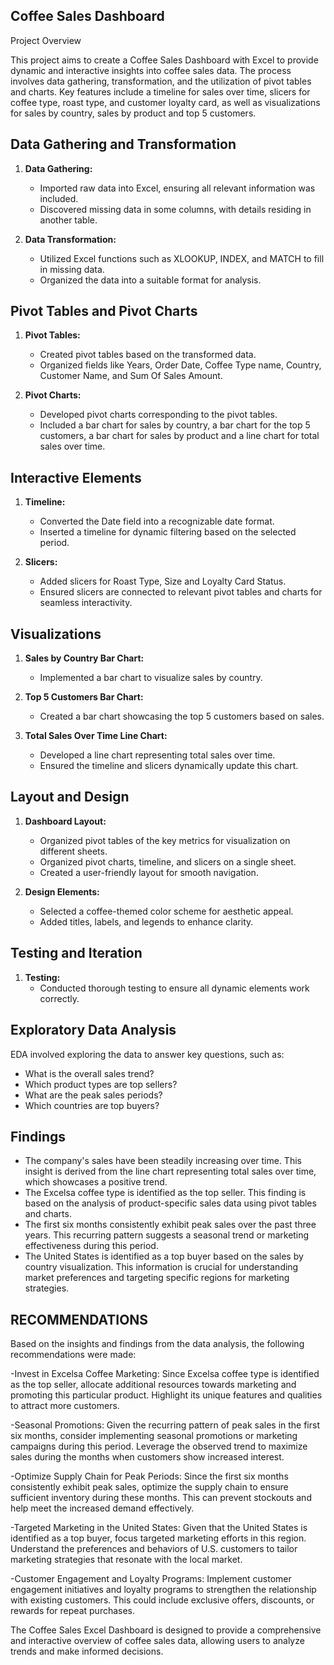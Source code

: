 ## Coffee Sales Dashboard

Project Overview

This project aims to create a Coffee Sales Dashboard with Excel to provide dynamic and interactive insights into coffee sales data. The process involves data gathering, transformation, and the utilization of pivot tables and charts. Key features include a timeline for sales over time, slicers for coffee type, roast type, and customer loyalty card, as well as visualizations for sales by country, sales by product and top 5 customers.

## Data Gathering and Transformation

1. **Data Gathering:**
   - Imported raw data into Excel, ensuring all relevant information was included.
   - Discovered missing data in some columns, with details residing in another table.

2. **Data Transformation:**
   - Utilized Excel functions such as XLOOKUP, INDEX, and MATCH to fill in missing data.
   - Organized the data into a suitable format for analysis.


## Pivot Tables and Pivot Charts

1. **Pivot Tables:**
   - Created pivot tables based on the transformed data.
   - Organized fields like Years, Order Date, Coffee Type name, Country, Customer Name, and Sum Of Sales Amount.

2. **Pivot Charts:**
   - Developed pivot charts corresponding to the pivot tables.
   - Included a bar chart for sales by country, a bar chart for the top 5 customers, a bar chart for sales by product and a line chart for total sales over time.

## Interactive Elements

1. **Timeline:**
   - Converted the Date field into a recognizable date format.
   - Inserted a timeline for dynamic filtering based on the selected period.

2. **Slicers:**
   - Added slicers for Roast Type, Size and Loyalty Card Status.
   - Ensured slicers are connected to relevant pivot tables and charts for seamless interactivity.

## Visualizations

1. **Sales by Country Bar Chart:**
   - Implemented a bar chart to visualize sales by country.

2. **Top 5 Customers Bar Chart:**
   - Created a bar chart showcasing the top 5 customers based on sales.

3. **Total Sales Over Time Line Chart:**
   - Developed a line chart representing total sales over time.
   - Ensured the timeline and slicers dynamically update this chart.

## Layout and Design

1. **Dashboard Layout:**
   - Organized pivot tables of the key metrics for visualization on different sheets.
   - Organized pivot charts, timeline, and slicers on a single sheet.
   - Created a user-friendly layout for smooth navigation.

3. **Design Elements:**
   - Selected a coffee-themed color scheme for aesthetic appeal.
   - Added titles, labels, and legends to enhance clarity.

## Testing and Iteration

1. **Testing:**
   - Conducted thorough testing to ensure all dynamic elements work correctly.


## Exploratory Data Analysis
EDA involved exploring the data to answer key questions, such as:
- What is the overall sales trend?
- Which product types are top sellers?
- What are the peak sales periods?
- Which countries are top buyers?

## Findings
- The company's sales have been steadily increasing over time. This insight is derived from the line chart representing total sales over time, which showcases a positive trend.
- The Excelsa coffee type is identified as the top seller. This finding is based on the analysis of product-specific sales data using pivot tables and charts.
- The first six months consistently exhibit peak sales over the past three years. This recurring pattern suggests a seasonal trend or marketing effectiveness during this period.
- The United States is identified as a top buyer based on the sales by country visualization. This information is crucial for understanding market preferences and targeting specific regions for marketing strategies.

## RECOMMENDATIONS
Based on the insights and findings from the data analysis, the following recommendations were made:

-Invest in Excelsa Coffee Marketing:
Since Excelsa coffee type is identified as the top seller, allocate additional resources towards marketing and promoting this particular product. Highlight its unique features and qualities to attract more customers.

-Seasonal Promotions:
Given the recurring pattern of peak sales in the first six months, consider implementing seasonal promotions or marketing campaigns during this period. Leverage the observed trend to maximize sales during the months when customers show increased interest.

-Optimize Supply Chain for Peak Periods:
Since the first six months consistently exhibit peak sales, optimize the supply chain to ensure sufficient inventory during these months. This can prevent stockouts and help meet the increased demand effectively.

-Targeted Marketing in the United States:
Given that the United States is identified as a top buyer, focus targeted marketing efforts in this region. Understand the preferences and behaviors of U.S. customers to tailor marketing strategies that resonate with the local market.

-Customer Engagement and Loyalty Programs:
Implement customer engagement initiatives and loyalty programs to strengthen the relationship with existing customers. This could include exclusive offers, discounts, or rewards for repeat purchases.

The Coffee Sales Excel Dashboard is designed to provide a comprehensive and interactive overview of coffee sales data, allowing users to analyze trends and make informed decisions.

